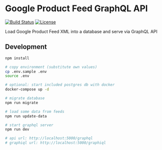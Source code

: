 # Google Product Feed GraphQL API
[![Build Status](https://travis-ci.org/anttiviljami/google-product-feed-graphql-api.svg?branch=master)](https://travis-ci.org/anttiviljami/google-product-feed-graphql-api) [![License](http://img.shields.io/:license-mit-blue.svg)](http://anttiviljami.mit-license.org)

Load Google Product Feed XML into a database and serve via GraphQL API

## Development

```bash
npm install

# copy environment (substitute own values)
cp .env.sample .env
source .env

# optional: start included postgres db with docker
docker-compose up -d

# migrate database
npm run migrate

# load some data from feeds
npm run update-data

# start graphql server
npm run dev

# api url: http://localhost:5000/graphql
# graphiql url: http://localhost:5000/graphiql
```

